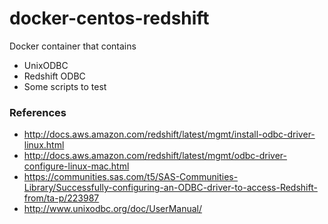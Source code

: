 # docker-centos-redshift

Docker container that contains 
* UnixODBC
* Redshift ODBC
* Some scripts to test 

### References
* http://docs.aws.amazon.com/redshift/latest/mgmt/install-odbc-driver-linux.html
* http://docs.aws.amazon.com/redshift/latest/mgmt/odbc-driver-configure-linux-mac.html
* https://communities.sas.com/t5/SAS-Communities-Library/Successfully-configuring-an-ODBC-driver-to-access-Redshift-from/ta-p/223987
* http://www.unixodbc.org/doc/UserManual/
